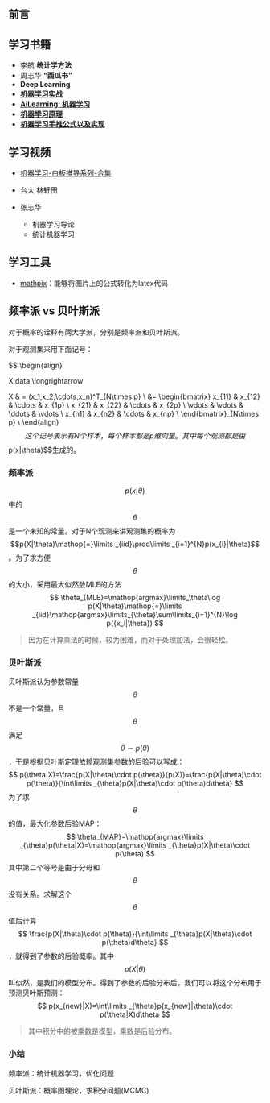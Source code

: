 ## 前言

## 学习书籍

* 李航 **统计学方法**
* 周志华 **“西瓜书”**
* **Deep Learning**
* [**机器学习实战**](https://www.cntofu.com/book/129/index.html)
* [**AiLearning: 机器学习**](https://www.cntofu.com/book/168/index.html)
* [**机器学习原理**](https://www.cntofu.com/book/85/math/analytic/gradient_descent.md)
* [**机器学习手推公式以及实现**](https://github.com/zhulei227/ML_Notes)

## 学习视频

* [机器学习-白板推导系列-合集](https://www.bilibili.com/video/BV1aE411o7qd/?spm_id_from=333.788.videocard.1)

* 台大 林轩田

* 张志华 
  * 机器学习导论
  * 统计机器学习

## 学习工具

* [mathpix](https://mathpix.com/#desktop)：能够将图片上的公式转化为latex代码

## 频率派 vs 贝叶斯派

对于概率的诠释有两大学派，分别是频率派和贝叶斯派。

对于观测集采用下面记号：

$$
\begin{align}

X:data \longrightarrow

X & = (x_1,x_2,\cdots,x_n)^T_{N\times p} \\ 
  &=
    \begin{bmatrix}
         x_{11} & x_{12} & \cdots & x_{1p} \\
         x_{21} & x_{22} & \cdots & x_{2p} \\
         \vdots & \vdots & \ddots & \vdots \\
         x_{n1} & x_{n2} & \cdots & x_{np} \\
    \end{bmatrix}_{N\times p} \\
\end{align}
$$
这个记号表示有N个样本，每个样本都是p维向量。其中每个观测都是由$$p(x|\theta)$$生成的。

### 频率派

$$p(x|\theta)$$中的$$\theta$$是一个未知的常量。对于N个观测来讲观测集的概率为$$p(X|\theta)\mathop{=}\limits _{iid}\prod\limits _{i=1}^{N}p(x_{i}|\theta)$$。为了求方便$$\theta$$的大小，采用最大似然数MLE的方法
$$
\theta_{MLE}=\mathop{argmax}\limits_\theta\log p(X|\theta)\mathop{=}\limits _{iid}\mathop{argmax}\limits_{\theta}\sum\limits_{i=1}^{N}\log p({x_i|\theta}) 
$$


> 因为在计算乘法的时候，较为困难，而对于处理加法，会很轻松。

### 贝叶斯派

贝叶斯派认为参数常量$$\theta$$不是一个常量，且$$\theta$$满足$$\theta\sim p(\theta)$$ ，于是根据贝叶斯定理依赖观测集参数的后验可以写成：
$$
p(\theta|X)=\frac{p(X|\theta)\cdot p(\theta)}{p(X)}=\frac{p(X|\theta)\cdot p(\theta)}{\int\limits _{\theta}p(X|\theta)\cdot p(\theta)d\theta} 
$$
为了求$$\theta$$的值，最大化参数后验MAP：
$$
\theta_{MAP}=\mathop{argmax}\limits _{\theta}p(\theta|X)=\mathop{argmax}\limits _{\theta}p(X|\theta)\cdot p(\theta) 
$$
其中第二个等号是由于分母和 $$\theta$$ 没有关系。求解这个 $$\theta$$ 值后计算
$$
\frac{p(X|\theta)\cdot p(\theta)}{\int\limits _{\theta}p(X|\theta)\cdot p(\theta)d\theta}
$$
，就得到了参数的后验概率。其中 $$p(X|\theta)$$ 叫似然，是我们的模型分布。得到了参数的后验分布后，我们可以将这个分布用于预测贝叶斯预测：
$$
p(x_{new}|X)=\int\limits _{\theta}p(x_{new}|\theta)\cdot p(\theta|X)d\theta
$$

> 其中积分中的被乘数是模型，乘数是后验分布。

### 小结

频率派：统计机器学习，优化问题

贝叶斯派：概率图理论，求积分问题(MCMC)

